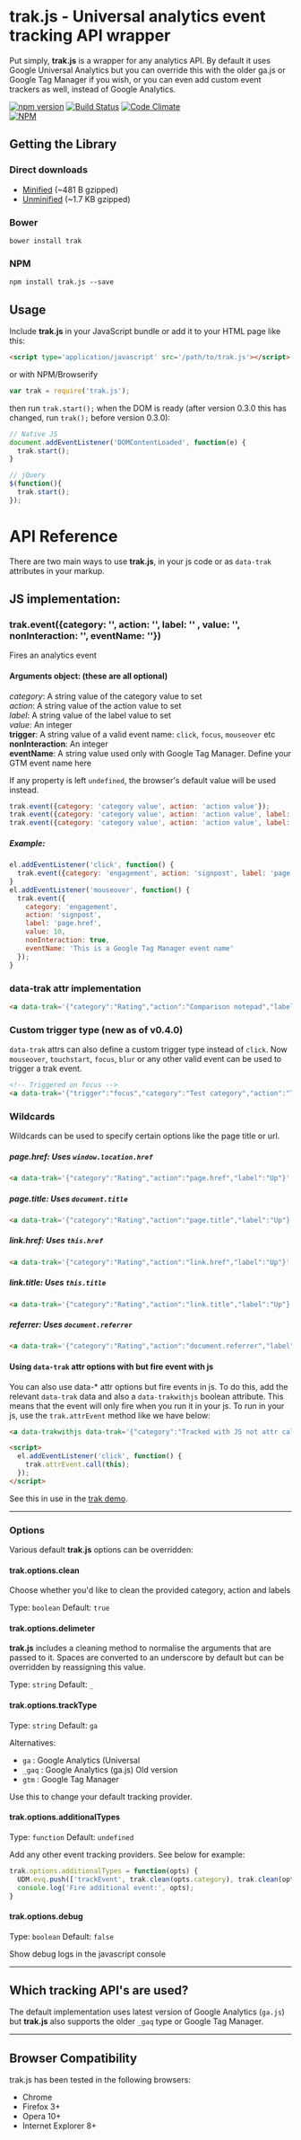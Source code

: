 # trak.js - Universal analytics event tracking API wrapper

Put simply, **trak.js** is a wrapper for any analytics API. By default it uses Google Universal Analytics but you can override this with the older ga.js or Google Tag Manager if you wish, or you can even add custom event trackers as well, instead of Google Analytics.

[![npm version](https://badge.fury.io/js/trak.js.svg)](http://badge.fury.io/js/trak.js) [![Build Status](https://travis-ci.org/tmwagency/trak.js.svg)](https://travis-ci.org/tmwagency/trak.js) [![Code Climate](https://codeclimate.com/github/tmwagency/trak.js.png)](https://codeclimate.com/github/tmwagency/trak.js) <br>
[![NPM](https://nodei.co/npm/trak.js.png?downloads=true)](https://nodei.co/npm/trak.js/)

## Getting the Library
### Direct downloads
- [Minified](https://raw.githubusercontent.com/tmwagency/trak.js/master/dist/trak.min.js) (~481 B gzipped)
- [Unminified](https://raw.githubusercontent.com/tmwagency/trak.js/master/dist/trak.js) (~1.7 KB gzipped)

### Bower
`bower install trak`

### NPM
`npm install trak.js --save`

## Usage
Include **trak.js** in your JavaScript bundle or add it to your HTML page like this:

```html
<script type='application/javascript' src='/path/to/trak.js'></script>
```

or with NPM/Browserify

```js
var trak = require('trak.js');
```

then run `trak.start();` when the DOM is ready (after version 0.3.0 this has changed, run `trak();` before version 0.3.0):

```js
// Native JS
document.addEventListener('DOMContentLoaded', function(e) {
  trak.start();
}

// jQuery
$(function(){
  trak.start();
});
```

# API Reference
There are two main ways to use **trak.js**, in your js code or as `data-trak` attributes in your markup.

## JS implementation:
### trak.event({category: '', action: '', label: '' , value: '', nonInteraction: '', eventName: ''})

Fires an analytics event

#### Arguments object: (these are all optional)
*category*: A string value of the category value to set<br>
*action*: A string value of the action value to set<br>
*label*: A string value of the label value to set<br>
*value*: An integer<br>
**trigger**: A string value of a valid event name: `click`, `focus`, `mouseover` etc<br>
**nonInteraction**: An integer<br>
**eventName**: A string value used only with Google Tag Manager. Define your GTM event name here

If any property is left `undefined`, the browser's default value will be used instead.

```js
trak.event({category: 'category value', action: 'action value'});
trak.event({category: 'category value', action: 'action value', label: 'label value'});
trak.event({category: 'category value', action: 'action value', label: 'label value' , value: '', nonInteraction: '', eventName: ''});
```
##### Example:
```js
el.addEventListener('click', function() {
  trak.event({category: 'engagement', action: 'signpost', label: 'page.href'});
}
el.addEventListener('mouseover', function() {
  trak.event({
    category: 'engagement',
    action: 'signpost',
    label: 'page.href',
    value: 10,
    nonInteraction: true,
    eventName: 'This is a Google Tag Manager event name'
  });
}
```

### data-trak attr implementation
```html
<a data-trak='{"category":"Rating","action":"Comparison notepad","label":"Up"}' href="#">link</a>
```

### Custom trigger type (new as of v0.4.0)
`data-trak` attrs can also define a custom trigger type instead of `click`. Now `mouseover`, `touchstart`, `focus`, `blur` or any other valid event can be used to trigger a trak event.

```html
<!-- Triggered on focus -->
<a data-trak='{"trigger":"focus","category":"Test category","action":"Test action","label":"Test label"}' href="#pagehref">Custom trigger type</a>
```

### Wildcards
Wildcards can be used to specify certain options like the page title or url.

##### page.href: Uses `window.location.href`
```html
<a data-trak='{"category":"Rating","action":"page.href","label":"Up"}' href="#">link</a>
```
##### page.title: Uses `document.title`
```html
<a data-trak='{"category":"Rating","action":"page.title","label":"Up"}'href="#" >link</a>
```
##### link.href: Uses `this.href`
```html
<a data-trak='{"category":"Rating","action":"link.href","label":"Up"}' href="#">link</a>
```
##### link.title: Uses `this.title`
```html
<a data-trak='{"category":"Rating","action":"link.title","label":"Up"}' href="#">link</a>
```
##### referrer: Uses `document.referrer`
```html
<a data-trak='{"category":"Rating","action":"document.referrer","label":"Up"}' href="#">link</a>
```

#### Using `data-trak` attr options with but fire event with js
You can also use data-* attr options but fire events in js. To do this, add the relevant `data-trak` data and also a `data-trakwithjs` boolean attribute. This means that the event will only fire when you run it in your js. To run in your js, use the `trak.attrEvent` method like we have below:

```html
<a data-trakwithjs data-trak='{"category":"Tracked with JS not attr call","action":"link.href","label":"this is a label"}' href="#pagehref">trakwithjs</a>

<script>
  el.addEventListener('click', function() {
    trak.attrEvent.call(this);
  });
</script>
```
See this in use in the [trak demo](http://tech.tmw.co.uk/code/trak/demo.html).

---

### Options
Various default **trak.js** options can be overridden:

#### trak.options.clean
Choose whether you'd like to clean the provided category, action and labels

Type: `boolean`
Default: `true`


#### trak.options.delimeter
**trak.js** includes a cleaning method to normalise the arguments that are passed to it. Spaces are converted to an underscore by default but can be overridden by reassigning this value.

Type: `string`
Default: `_`


#### trak.options.trackType
Type: `string`
Default: `ga`

Alternatives:
* `ga` : Google Analytics (Universal
* `_gaq` : Google Analytics (ga.js) Old version
* `gtm` : Google Tag Manager

Use this to change your default tracking provider.

#### trak.options.additionalTypes
Type: `function`
Default: `undefined`

Add any other event tracking providers. See below for example:

```js
trak.options.additionalTypes = function(opts) {
  UDM.evq.push(['trackEvent', trak.clean(opts.category), trak.clean(opts.action)]); // trak.clean(opts.label)
  console.log('Fire additional event:', opts);
}
```

#### trak.options.debug
Type: `boolean`
Default: `false`

Show debug logs in the javascript console

---

## Which tracking API's are used?
The default implementation uses latest version of Google Analytics (`ga.js`) but **trak.js** also supports the older `_gaq` type or Google Tag Manager.

---
## Browser Compatibility
trak.js has been tested in the following browsers:
- Chrome
- Firefox 3+
- Opera 10+
- Internet Explorer 8+
